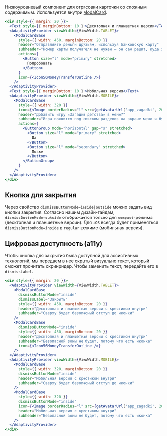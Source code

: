 Низкоуровневый компонент для отрисовки карточки со сложным содержимым. Используется внутри [ModalCard](https://vkcom.github.io/VKUI/#/ModalCard).

```jsx { "props": { "layout": false, "iframe": false } }
<div style={{ margin: 20 }}>
  <Text style={{ marginBottom: 10 }}>Десктопная и планшетная версии</Text>
  <AdaptivityProvider viewWidth={ViewWidth.TABLET}>
    <ModalCardBase
      style={{ width: 450, marginBottom: 20 }}
      header="Отправляйте деньги друзьям, используя банковскую карту"
      subheader="Номер карты получателя не нужен — он сам решит, куда зачислить средства."
      actions={
        <Button size="l" mode="primary" stretched>
          Попробовать
        </Button>
      }
      icon={<Icon56MoneyTransferOutline />}
    />
  </AdaptivityProvider>
  <Text style={{ marginBottom: 10 }}>Мобильная версия</Text>
  <AdaptivityProvider viewWidth={ViewWidth.MOBILE}>
    <ModalCardBase
      style={{ width: 320 }}
      icon={<Image borderRadius="l" src={getAvatarUrl('app_zagadki', 200)} size={72} />}
      header="Добавить игру «Загадки детства» в меню?"
      subheader="Игра появится под списком разделов на экране меню и будет всегда под рукой."
      actions={
        <ButtonGroup mode="horizontal" gap="s" stretched>
          <Button size="l" mode="primary" stretched>
            Да
          </Button>
          <Button size="l" mode="secondary" stretched>
            Позже
          </Button>
        </ButtonGroup>
      }
    />
  </AdaptivityProvider>
</div>
```

## Кнопка для закрытия

Через свойство `dismissButtonMode=inside|outside` можно задать вид кнопки закрытия.
Согласно нашим дизайн-гайдам, `dismissButtonMode=outside` отображается только для `compact`-режима (десктопная и планшетные версии).
Для `iOS` всегда будет применяться `dismissButtonMode=inside` в `regular`-режиме (мобильная версия).

## Цифровая доступность (a11y)

Чтобы кнопка для закрытия была доступной для ассистивных технологий, мы передаем в нее скрытый визуально текст, который сможет прочитать скринридер. Чтобы заменить текст, передайте его в `dismissLabel`.

```jsx { "props": { "layout": false, "iframe": false } }
<div style={{ margin: 20 }}>
  <AdaptivityProvider viewWidth={ViewWidth.TABLET}>
    <ModalCardBase
      dismissButtonMode="inside"
      dismissLabel="Закрыть"
      style={{ width: 450, marginBottom: 20 }}
      header="Десктопная и планшетная версии с крестиком внутри"
      subheader="Сверху будет безопасный отступ до иконки"
    />
    <ModalCardBase
      dismissButtonMode="inside"
      style={{ width: 450, marginBottom: 20 }}
      header="Десктопная и планшетная версии с крестиком внутри"
      subheader="Безопасной зоны не будет, потому что есть иконка"
      icon={<Icon56MoneyTransferOutline />}
    />
  </AdaptivityProvider>
  <AdaptivityProvider viewWidth={ViewWidth.MOBILE}>
    <ModalCardBase
      style={{ width: 320, marginBottom: 20 }}
      dismissButtonMode="inside"
      header="Мобильная версия с крестиком внутри"
      subheader="Сверху будет безопасный отступ до иконки"
    />
    <ModalCardBase
      style={{ width: 320 }}
      dismissButtonMode="inside"
      icon={<Image borderRadius="l" src={getAvatarUrl('app_zagadki', 200)} size={72} />}
      header="Мобильная версия с крестиком внутри"
      subheader="Безопасной зоны не будет, потому что есть иконка"
    />
  </AdaptivityProvider>
</div>
```

